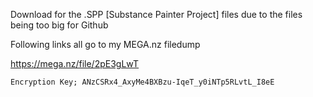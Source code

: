 Download for the .SPP [Substance Painter Project] files due to the files being too big for Github

Following links all go to my MEGA.nz filedump


https://mega.nz/file/2pE3gLwT

	Encryption Key; ANzCSRx4_AxyMe4BXBzu-IqeT_y0iNTp5RLvtL_I8eE
